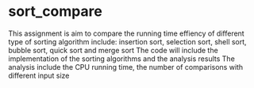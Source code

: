 # sort_compare

This assignment is aim to compare the running time effiency of different type of sorting algorithm include: insertion sort, selection sort, shell sort, bubble sort, quick sort and merge sort
The code will include the implementation of the sorting algorithms and the analysis results
The analysis include the CPU running time, the number of comparisons with different input size
